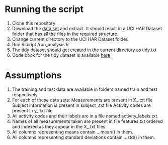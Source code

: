 # Running the script

1. Clone this repository
2. Download the [data set](https://d396qusza40orc.cloudfront.net/getdata%2Fprojectfiles%2FUCI%20HAR%20Dataset.zip) and extract. It should result in a UCI HAR Dataset folder that has all the files in the required structure.
3. Change current directory to the UCI HAR Dataset folder.
4. Run Rscript <path to>/run_analysis.R
5. The tidy dataset should get created in the current directory as tidy.txt
6. Code book for the tidy dataset is available [here](https://github.com/singhjitendra/GettingCleaningData/blob/master/CodeBook.md)

# Assumptions

1. The training and test data are available in folders named train and test respectively.
2. For each of these data sets:
    Measurements are present in X_<dataset>.txt file
    Subject information is present in subject_<dataset>.txt file
    Activity codes are present in y_<dataset>.txt file
3. All activity codes and their labels are in a file named activity_labels.txt.
4. Names of all measurements taken are present in file features.txt ordered and indexed as they appear in the X_<dataset>.txt files.
5. All columns representing means contain ...mean() in them.
6. All columns representing standard deviations contain ...std() in them.
